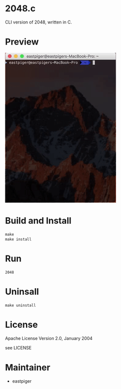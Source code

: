 # 2048.c
CLI version of 2048, written in C.

# Preview
![Demo](demo.gif)

# Build and Install
```
make
make install
```

# Run
```
2048
```

# Uninsall
```
make uninstall
```

# License
Apache License
Version 2.0, January 2004

see LICENSE

# Maintainer
* eastpiger
